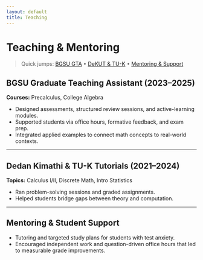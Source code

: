 ```yaml
---
layout: default
title: Teaching
---
```


# Teaching & Mentoring

> Quick jumps: [BGSU GTA](#bgsu-graduate-teaching-assistant-2023–2025) • [DeKUT & TU-K](#dedan-kimathi--tu-k-tutorials-2021–2024) • [Mentoring & Support](#mentoring--student-support)

## BGSU Graduate Teaching Assistant (2023–2025)
**Courses:** Precalculus, College Algebra  
- Designed assessments, structured review sessions, and active-learning modules.  
- Supported students via office hours, formative feedback, and exam prep.  
- Integrated applied examples to connect math concepts to real-world contexts.

---

## Dedan Kimathi & TU-K Tutorials (2021–2024)
**Topics:** Calculus I/II, Discrete Math, Intro Statistics  
- Ran problem-solving sessions and graded assignments.  
- Helped students bridge gaps between theory and computation.

---

## Mentoring & Student Support
- Tutoring and targeted study plans for students with test anxiety.  
- Encouraged independent work and question-driven office hours that led to measurable grade improvements.
